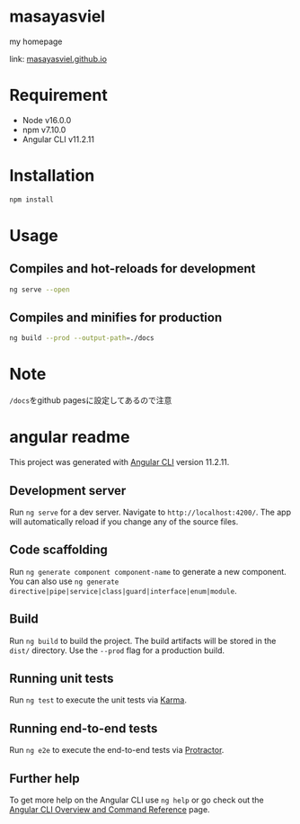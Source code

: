 # masayasviel

my homepage

link: [masayasviel.github.io](https://masayasviel.github.io/)

# Requirement

- Node v16.0.0
- npm v7.10.0
- Angular CLI v11.2.11

# Installation

```bash
npm install
```

# Usage
## Compiles and hot-reloads for development

```bash
ng serve --open
```

## Compiles and minifies for production

```bash
ng build --prod --output-path=./docs
```

# Note

`/docs`をgithub pagesに設定してあるので注意

# angular readme

This project was generated with [Angular CLI](https://github.com/angular/angular-cli) version 11.2.11.

## Development server

Run `ng serve` for a dev server. Navigate to `http://localhost:4200/`. The app will automatically reload if you change any of the source files.

## Code scaffolding

Run `ng generate component component-name` to generate a new component. You can also use `ng generate directive|pipe|service|class|guard|interface|enum|module`.

## Build

Run `ng build` to build the project. The build artifacts will be stored in the `dist/` directory. Use the `--prod` flag for a production build.

## Running unit tests

Run `ng test` to execute the unit tests via [Karma](https://karma-runner.github.io).

## Running end-to-end tests

Run `ng e2e` to execute the end-to-end tests via [Protractor](http://www.protractortest.org/).

## Further help

To get more help on the Angular CLI use `ng help` or go check out the [Angular CLI Overview and Command Reference](https://angular.io/cli) page.
